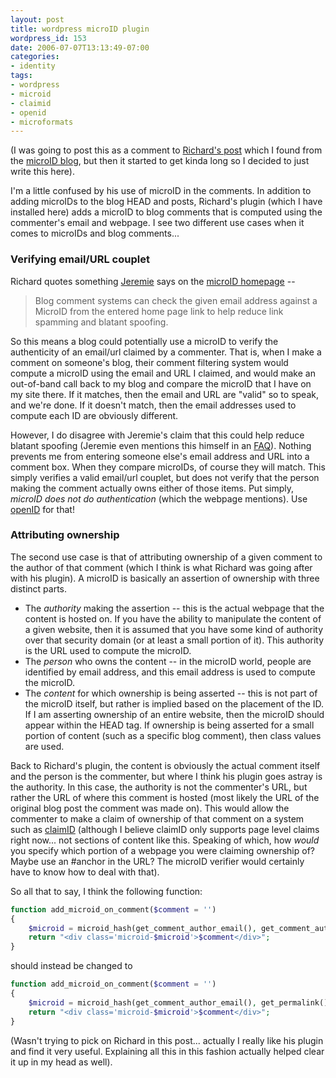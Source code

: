 ```yaml
---
layout: post
title: wordpress microID plugin
wordpress_id: 153
date: 2006-07-07T13:13:49-07:00
categories:
- identity
tags:
- wordpress
- microid
- claimid
- openid
- microformats
---
```

(I was going to post this as a comment to [Richard's post][] which I found from the [microID blog][], but then it
started to get kinda long so I decided to just write this here).

I'm a little confused by his use of microID in the comments.  In addition to adding microIDs to the blog HEAD and posts,
Richard's plugin (which I have installed here) adds a microID to blog comments that is computed using the commenter's
email and webpage.  I see two different use cases when it comes to microIDs and blog comments...

### Verifying email/URL couplet ###

Richard quotes something [Jeremie][] says on the [microID homepage][] --

> Blog comment systems can check the given email address against a MicroID from the entered home page link to help
> reduce link spamming and blatant spoofing.

So this means a blog could potentially use a microID to verify the authenticity of an email/url claimed by a commenter.
That is, when I make a comment on someone's blog, their comment filtering system would compute a microID using the email
and URL I claimed, and would make an out-of-band call back to my blog and compare the microID that I have on my site
there.  If it matches, then the email and URL are "valid" so to speak, and we're done.  If it doesn't match, then the
email addresses used to compute each ID are obviously different.

However, I do disagree with Jeremie's claim that this could help reduce blatant spoofing (Jeremie even mentions this
himself in an [FAQ][]).  Nothing prevents me from entering someone else's email address and URL into a comment box.
When they compare microIDs, of course they will match.  This simply verifies a valid email/url couplet, but does not
verify that the person making the comment actually owns either of those items.  Put simply, *microID does not do
authentication* (which the webpage mentions).  Use [openID][] for that!

### Attributing ownership ###

The second use case is that of attributing ownership of a given comment to the author of that comment (which I think is
what Richard was going after with his plugin).  A microID is basically an assertion of ownership with three distinct
parts.

 - The _authority_ making the assertion -- this is the actual webpage that the content is hosted on.  If you have the
 ability to manipulate the content of a given website, then it is assumed that you have some kind of authority over that
 security domain (or at least a small portion of it).  This authority is the URL used to compute the microID.
 - The _person_ who owns the content -- in the microID world, people are identified by email address, and this email
 address is used to compute the microID.
 - The _content_ for which ownership is being asserted -- this is not part of the microID itself, but rather is implied
 based on the placement of the ID.  If I am asserting ownership of an entire website, then the microID should appear
 within the HEAD tag.  If ownership is being asserted for a small portion of content (such as a specific blog comment),
 then class values are used.

Back to Richard's plugin, the content is obviously the actual comment itself and the person is the commenter, but where
I think his plugin goes astray is the authority.  In this case, the authority is not the commenter's URL, but rather the
URL of where this comment is hosted (most likely the URL of the original blog post the comment was made on).  This would
allow the commenter to make a claim of ownership of that comment on a system such as [claimID][] (although I believe
claimID only supports page level claims right now... not sections of content like this.  Speaking of which, how *would*
you specify which portion of a webpage you were claiming ownership of?  Maybe use an #anchor in the URL?  The microID
verifier would certainly have to know how to deal with that).

So all that to say, I think the following function:

``` php
function add_microid_on_comment($comment = '')
{
    $microid = microid_hash(get_comment_author_email(), get_comment_author_url());
    return "<div class='microid-$microid'>$comment</div>";
}
```

should instead be changed to

``` php
function add_microid_on_comment($comment = '')
{
    $microid = microid_hash(get_comment_author_email(), get_permalink());
    return "<div class='microid-$microid'>$comment</div>";
}
```

(Wasn't trying to pick on Richard in this post... actually I really like his plugin and find it very useful.  Explaining
all this in this fashion actually helped clear it up in my head as well).

[Richard's post]: http://www.richardkmiller.com/blog/archives/2006/03/microid-plugin-for-wordpress
[microID blog]: http://microid.org/blog/?p=8
[Jeremie]: http://jeremie.com/
[microID homepage]: http://microid.org/
[claimID]: http://claimid.com/
[FAQ]: http://microid.org/blog/?p=5
[openID]: http://openid.com/
